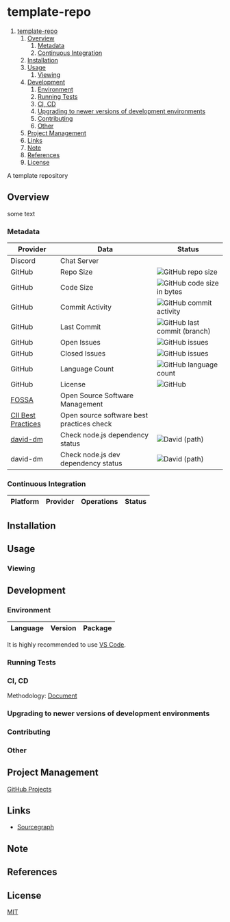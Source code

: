 # template-repo

1. [template-repo](#template-repo)
   1. [Overview](#overview)
      1. [Metadata](#metadata)
      2. [Continuous Integration](#continuous-integration)
   2. [Installation](#installation)
   3. [Usage](#usage)
      1. [Viewing](#viewing)
   4. [Development](#development)
      1. [Environment](#environment)
      2. [Running Tests](#running-tests)
      3. [CI, CD](#ci-cd)
      4. [Upgrading to newer versions of development environments](#upgrading-to-newer-versions-of-development-environments)
      5. [Contributing](#contributing)
      6. [Other](#other)
   5. [Project Management](#project-management)
   6. [Links](#links)
   7. [Note](#note)
   8. [References](#references)
   9. [License](#license)

A template repository

## Overview

some text

### Metadata

| Provider                                                                  | Data                                      | Status                                                                                                       |
| ------------------------------------------------------------------------- | ----------------------------------------- | ------------------------------------------------------------------------------------------------------------ |
| Discord                                                                   | Chat Server                               |                                                                                                              |
| GitHub                                                                    | Repo Size                                 | ![GitHub repo size](https://img.shields.io/github/repo-size/manastalukdar/template-repo)                     |
| GitHub                                                                    | Code Size                                 | ![GitHub code size in bytes](https://img.shields.io/github/languages/code-size/manastalukdar/template-repo)  |
| GitHub                                                                    | Commit Activity                           | ![GitHub commit activity](https://img.shields.io/github/commit-activity/m/manastalukdar/template-repo)       |
| GitHub                                                                    | Last Commit                               | ![GitHub last commit (branch)](https://img.shields.io/github/last-commit/manastalukdar/template-repo/master) |
| GitHub                                                                    | Open Issues                               | ![GitHub issues](https://img.shields.io/github/issues-raw/manastalukdar/template-repo)                       |
| GitHub                                                                    | Closed Issues                             | ![GitHub issues](https://img.shields.io/github/issues-closed/manastalukdar/template-repo)                    |
| GitHub                                                                    | Language Count                            | ![GitHub language count](https://img.shields.io/github/languages/count/manastalukdar/template-repo)          |
| GitHub                                                                    | License                                   | ![GitHub](https://img.shields.io/github/license/manastalukdar/template-repo)                                 |
| [FOSSA](https://fossa.com/)                                               | Open Source Software Management           |                                                                                                              |
| [CII Best Practices](https://bestpractices.coreinfrastructure.org/en)     | Open source software best practices check |                                                                                                              |
| [david-dm](https://david-dm.org/manastalukdar/template-repo?path=website) | Check node.js dependency status           | ![David (path)](https://img.shields.io/david/manastalukdar/template-repo?path=website)                       |
| david-dm                                                                  | Check node.js dev dependency status       | ![David (path)](https://img.shields.io/david/manastalukdar/template-repo?path=website&type=dev)              |

### Continuous Integration

| Platform | Provider | Operations | Status |
| -------- | -------- | ---------- | ------ |

## Installation

## Usage

### Viewing

## Development

### Environment

| Language | Version | Package |
| -------- | ------- | ------- |

It is highly recommended to use [VS Code](https://code.visualstudio.com/).

### Running Tests

### CI, CD

Methodology: [Document](/documentation/development/ci-cd.md)

### Upgrading to newer versions of development environments

### Contributing

### Other

## Project Management

[GitHub Projects](https://github.com/manastalukdar/template-repo/projects)

## Links

- [Sourcegraph](https://sourcegraph.com/github.com/manastalukdar/template-repo/)

## Note

## References

## License

[MIT](https://github.com/manastalukdar/template-repo/blob/master/LICENSE)
